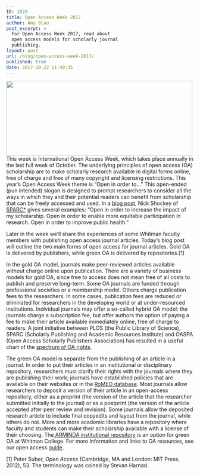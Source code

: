```yaml
---
ID: 1020
title: Open Access Week 2017
author: Amy Blau
post_excerpt: >
  For Open Access Week 2017, read about
  open access models for scholarly journal
  publishing.
layout: post
url: /blog/open-access-week-2017/
published: true
date: 2017-10-22 11:40:35
---
```

<img class="alignnone size-full wp-image-756" src="https://library.whitman.edu/blog/wp-content/uploads/sites/4/2016/10/500px-Open_Access_PLoS.svg_.png" alt="" width="500" height="200" />This week is International Open Access Week, which takes place annually in the last full week of October. The underlying principles of open access (OA) scholarship are to make scholarly research available in digital forms online, free of charge and free of many copyright and licensing restrictions. This year’s Open Access Week theme is “Open in order to…” This open-ended (pun intended) slogan is designed to prompt researchers to consider all the ways in which they and their potential readers can benefit from scholarship that can be freely accessed and used. In a <a href="http://openaccessweek.org/profiles/blogs/2017-open-access-week-theme">blog post</a>, Nick Shockey of <a href="https://sparcopen.org/">SPARC*</a> gives several examples: “Open in order to increase the impact of my scholarship. Open in order to enable more equitable participation in research. Open in order to improve public health.”

Later in the week we’ll share the experiences of some Whitman faculty members with publishing open access journal articles. Today’s blog post will outline the two main forms of open access for journal articles. Gold OA is delivered by publishers, while green OA is delivered by repositories.[1]

In the gold OA model, journals make peer-reviewed articles available without charge online upon publication. There are a variety of business models for gold OA, since free to access does not mean free of all costs to publish and preserve long-term. Some OA journals are funded through professional societies or a membership model. Others charge publication fees to the researchers. In some cases, publication fees are reduced or eliminated for researchers in the developing world or at under-resourced institutions. Individual journals may offer a so-called hybrid OA model: the journals charge a subscription fee, but offer authors the option of paying a fee to make their article available immediately online, free of charge to readers. A joint initiative between PLOS (the Public Library of Science), SPARC (Scholarly Publishing and Academic Resources Institute) and OASPA (Open Access Scholarly Publishers Association) has resulted in a useful chart of the <a href="https://www.plos.org/files/HowOpenIsIt_English.pdf">spectrum of OA rights</a>.

The green OA model is separate from the publishing of an article in a journal. In order to put their articles in an institutional or disciplinary repository, researchers must clarify their rights with the journals where they are publishing their work; journals have established policies that are available on their websites or in the <a href="http://www.sherpa.ac.uk/romeo/index.php">RoMEO database</a>. Most journals allow researchers to deposit a version of their article in an open-access repository, either as a preprint (the version of the article that the researcher submitted initially to the journal) or as a postprint (the version of the article accepted after peer review and revision). Some journals allow the deposited research article to include final copyedits and layout from the journal, while others do not. More and more academic libraries have a repository where faculty and students can make their scholarship available with a license of their choosing. The<a href="http://arminda.whitman.edu/"> ARMINDA institutional repository</a> is an option for green OA at Whitman College. For more information and links to OA resources, see our open access <a href="http://libguides.whitman.edu/openaccess">guide</a>.

[1] Peter Suber, <i>Open Access</i> (Cambridge, MA and London: MIT Press, 2012), 53. The terminology was coined by Stevan Harnad.